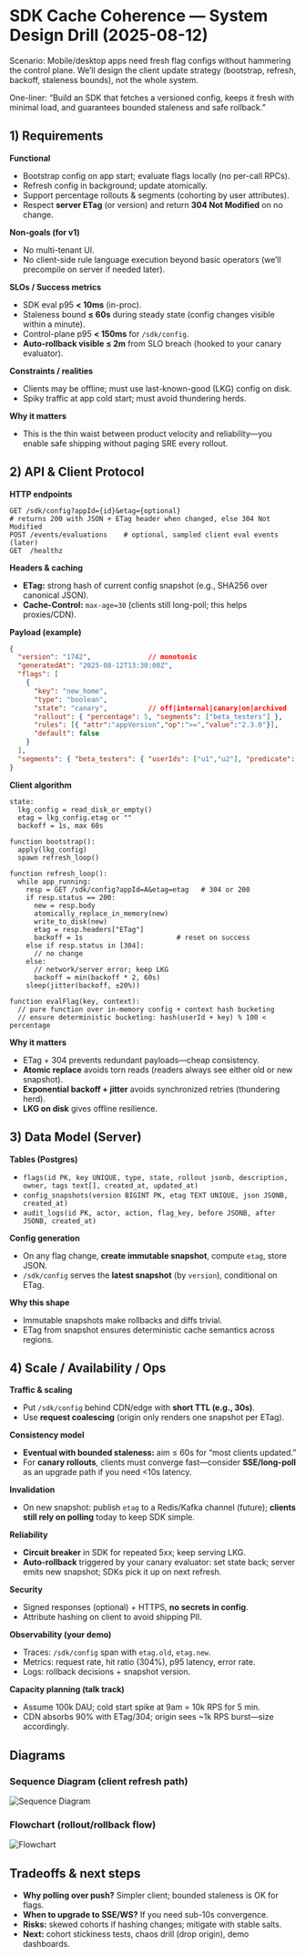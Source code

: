 # SDK Cache Coherence — System Design Drill (2025-08-12)

Scenario: Mobile/desktop apps need fresh flag configs without hammering the control plane. We’ll design the client update strategy (bootstrap, refresh, backoff, staleness bounds), not the whole system.

One-liner: “Build an SDK that fetches a versioned config, keeps it fresh with minimal load, and guarantees bounded staleness and safe rollback.”

## 1) Requirements
**Functional**

* Bootstrap config on app start; evaluate flags locally (no per-call RPCs).
* Refresh config in background; update atomically.
* Support percentage rollouts & segments (cohorting by user attributes).
* Respect **server ETag** (or version) and return **304 Not Modified** on no change.

**Non-goals (for v1)**

* No multi-tenant UI.
* No client-side rule language execution beyond basic operators (we’ll precompile on server if needed later).

**SLOs / Success metrics**

* SDK eval p95 **< 10ms** (in-proc).
* Staleness bound **≤ 60s** during steady state (config changes visible within a minute).
* Control-plane p95 **< 150ms** for `/sdk/config`.
* **Auto-rollback visible ≤ 2m** from SLO breach (hooked to your canary evaluator).

**Constraints / realities**

* Clients may be offline; must use last-known-good (LKG) config on disk.
* Spiky traffic at app cold start; must avoid thundering herds.

**Why it matters**

* This is the thin waist between product velocity and reliability—you enable safe shipping without paging SRE every rollout.

## 2) API & Client Protocol

**HTTP endpoints**

```
GET /sdk/config?appId={id}&etag={optional}
# returns 200 with JSON + ETag header when changed, else 304 Not Modified
POST /events/evaluations    # optional, sampled client eval events (later)
GET  /healthz
```

**Headers & caching**

* **ETag:** strong hash of current config snapshot (e.g., SHA256 over canonical JSON).
* **Cache-Control:** `max-age=30` (clients still long-poll; this helps proxies/CDN).

**Payload (example)**

```json
{
  "version": "1742",              // monotonic
  "generatedAt": "2025-08-12T13:30:00Z",
  "flags": [
    {
      "key": "new_home",
      "type": "boolean",
      "state": "canary",          // off|internal|canary|on|archived
      "rollout": { "percentage": 5, "segments": ["beta_testers"] },
      "rules": [{ "attr":"appVersion","op":">=","value":"2.3.0"}],
      "default": false
    }
  ],
  "segments": { "beta_testers": { "userIds": ["u1","u2"], "predicate": null } }
}
```

**Client algorithm**

```pseudo
state:
  lkg_config = read_disk_or_empty()
  etag = lkg_config.etag or ""
  backoff = 1s, max 60s

function bootstrap():
  apply(lkg_config)
  spawn refresh_loop()

function refresh_loop():
  while app_running:
    resp = GET /sdk/config?appId=A&etag=etag   # 304 or 200
    if resp.status == 200:
      new = resp.body
      atomically_replace_in_memory(new)
      write_to_disk(new)
      etag = resp.headers["ETag"]
      backoff = 1s                       # reset on success
    else if resp.status in [304]:
      // no change
    else:
      // network/server error; keep LKG
      backoff = min(backoff * 2, 60s)
    sleep(jitter(backoff, ±20%))

function evalFlag(key, context):
  // pure function over in-memory config + context hash bucketing
  // ensure deterministic bucketing: hash(userId + key) % 100 < percentage
```

**Why it matters**

* ETag + 304 prevents redundant payloads—cheap consistency.
* **Atomic replace** avoids torn reads (readers always see either old or new snapshot).
* **Exponential backoff + jitter** avoids synchronized retries (thundering herd).
* **LKG on disk** gives offline resilience.

## 3) Data Model (Server)
**Tables (Postgres)**

* `flags(id PK, key UNIQUE, type, state, rollout jsonb, description, owner, tags text[], created_at, updated_at)`
* `config_snapshots(version BIGINT PK, etag TEXT UNIQUE, json JSONB, created_at)`
* `audit_logs(id PK, actor, action, flag_key, before JSONB, after JSONB, created_at)`

**Config generation**

* On any flag change, **create immutable snapshot**, compute `etag`, store JSON.
* `/sdk/config` serves the **latest snapshot** (by `version`), conditional on ETag.

**Why this shape**

* Immutable snapshots make rollbacks and diffs trivial.
* ETag from snapshot ensures deterministic cache semantics across regions.

## 4) Scale / Availability / Ops
**Traffic & scaling**

* Put `/sdk/config` behind CDN/edge with **short TTL (e.g., 30s)**.
* Use **request coalescing** (origin only renders one snapshot per ETag).

**Consistency model**

* **Eventual with bounded staleness:** aim ≤ 60s for “most clients updated.”
* For **canary rollouts**, clients must converge fast—consider **SSE/long-poll** as an upgrade path if you need <10s latency.

**Invalidation**

* On new snapshot: publish `etag` to a Redis/Kafka channel (future); **clients still rely on polling** today to keep SDK simple.

**Reliability**

* **Circuit breaker** in SDK for repeated 5xx; keep serving LKG.
* **Auto-rollback** triggered by your canary evaluator: set state back; server emits new snapshot; SDKs pick it up on next refresh.

**Security**

* Signed responses (optional) + HTTPS, **no secrets in config**.
* Attribute hashing on client to avoid shipping PII.

**Observability (your demo)**

* Traces: `/sdk/config` span with `etag.old`, `etag.new`.
* Metrics: request rate, hit ratio (304%), p95 latency, error rate.
* Logs: rollback decisions + snapshot version.

**Capacity planning (talk track)**

* Assume 100k DAU; cold start spike at 9am = 10k RPS for 5 min.
* CDN absorbs 90% with ETag/304; origin sees \~1k RPS burst—size accordingly.

## Diagrams

### Sequence Diagram (client refresh path)

![Sequence Diagram](2025-08-12-sequence-diagram.png "Sequence Diagram")

### Flowchart (rollout/rollback flow)

![Flowchart](2025-08-12-flowchart.png "Flowchart")

## Tradeoffs & next steps

* **Why polling over push?** Simpler client; bounded staleness is OK for flags.
* **When to upgrade to SSE/WS?** If you need sub-10s convergence.
* **Risks:** skewed cohorts if hashing changes; mitigate with stable salts.
* **Next:** cohort stickiness tests, chaos drill (drop origin), demo dashboards.
